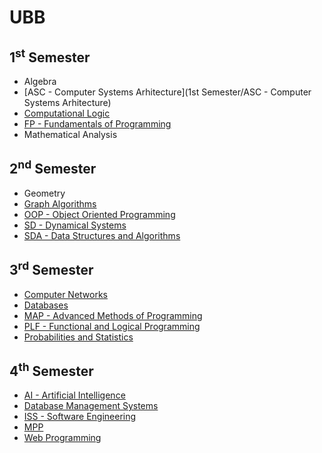 # UBB

## 1<sup>st</sup> Semester
- Algebra
- [ASC - Computer Systems Arhitecture](1st Semester/ASC - Computer Systems Arhitecture)
- [Computational Logic](url1)
- [FP - Fundamentals of Programming](url1)
- Mathematical Analysis

## 2<sup>nd</sup> Semester
- Geometry
- [Graph Algorithms](url1)
- [OOP - Object Oriented Programming](url1)
- [SD - Dynamical Systems](url1)
- [SDA - Data Structures and Algorithms](url1)

## 3<sup>rd</sup> Semester
- [Computer Networks](url1)
- [Databases](url1)
- [MAP - Advanced Methods of Programming](3rdSemester/MAP)
- [PLF - Functional and Logical Programming](url1)
- [Probabilities and Statistics](url1)

## 4<sup>th</sup> Semester
- [AI - Artificial Intelligence](url1)
- [Database Management Systems](url1)
- [ISS - Software Engineering](url1)
- [MPP](url1)
- [Web Programming](url1)

